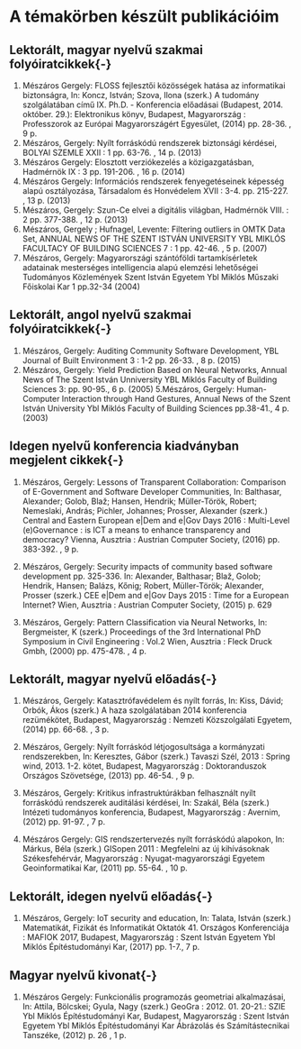A témakörben készült publikációim
===================================


## Lektorált, magyar nyelvű szakmai folyóiratcikkek{-}

1.  Mészáros Gergely: FLOSS fejlesztői közösségek hatása az informatikai biztonságra, In: Koncz, István; Szova, Ilona (szerk.) A tudomány szolgálatában című IX. Ph.D. - Konferencia előadásai (Budapest, 2014. október. 29.): Elektronikus könyv, Budapest, Magyarország : Professzorok az Európai Magyarországért Egyesület, (2014) pp. 28-36. , 9 p.
2. Mészáros, Gergely: Nyílt forráskódú rendszerek biztonsági kérdései, BOLYAI SZEMLE XXII : 1 pp. 63-76. , 14 p. (2013)
2. Mészáros Gergely: Elosztott verziókezelés a közigazgatásban, Hadmérnök IX : 3 pp. 191-206. , 16 p. (2014)
3. Mészáros Gergely: Információs rendszerek fenyegetéseinek képesség alapú osztályozása, Társadalom és Honvédelem XVII : 3-4. pp. 215-227. , 13 p. (2013)
3. Mészáros, Gergely: Szun-Ce elvei a digitális világban, Hadmérnök VIII. : 2 pp. 377-388. , 12 p. (2013)
3. Mészáros, Gergely ; Hufnagel, Levente: Filtering outliers in OMTK Data Set, ANNUAL NEWS OF THE SZENT ISTVÁN UNIVERSITY YBL MIKLÓS FACULTACY OF BUILDING SCIENCES 7 : 1 pp. 42-46. , 5 p. (2007)
4. Mészáros, Gergely: Magyarországi szántóföldi tartamkísérletek adatainak mesterséges intelligencia alapú elemzési lehetőségei Tudományos Közlemények Szent István Egyetem Ybl Miklós Műszaki Főiskolai Kar 1 pp.32-34 (2004)

## Lektorált, angol nyelvű szakmai folyóiratcikkek{-}

1. Mészáros, Gergely: Auditing Community Software Development, YBL Journal of Built Environment 3 : 1-2 pp. 26-33. , 8 p. (2015)
4. Mészáros, Gergely: Yield Prediction Based on Neural Networks, Annual News of The Szent István Unniversity YBL Miklós Faculty of Building Sciences 3: pp. 90-95., 6 p. (2005)
5.Mészáros, Gergely: Human-Computer Interaction through Hand Gestures, Annual News of the Szent István University Ybl Miklós Faculty of Building Sciences pp.38-41., 4 p. (2003)

## Idegen nyelvű konferencia kiadványban megjelent cikkek{-}

1. Mészáros, Gergely: Lessons of Transparent Collaboration: Comparison of E-Government and Software Developer Communities, In: Balthasar, Alexander; Golob, Blaž; Hansen, Hendrik; Müller-Török, Robert; Nemeslaki, András; Pichler, Johannes; Prosser, Alexander (szerk.) Central and Eastern European e|Dem and e|Gov Days 2016 : Multi-Level (e)Governance : is ICT a means to enhance transparency and democracy?  Vienna, Ausztria : Austrian Computer Society, (2016) pp. 383-392. , 9 p.

2. Mészáros, Gergely: Security impacts of community based software development pp. 325-336.
In: Alexander, Balthasar; Blaž, Golob; Hendrik, Hansen; Balázs, Kőnig; Robert, Müller-Török; Alexander, Prosser (szerk.) CEE e|Dem and e|Gov Days 2015 : Time for a European Internet? Wien, Ausztria : Austrian Computer Society, (2015) p. 629

3.  Mészáros, Gergely: Pattern Classification via Neural Networks, In: Bergmeister, K (szerk.) Proceedings of the 3rd International PhD Symposium in Civil Engineering : Vol.2 Wien, Ausztria : Fleck Druck Gmbh, (2000) pp. 475-478. , 4 p.


## Lektorált, magyar nyelvű előadás{-}

1. Mészáros, Gergely: Katasztrófavédelem és nyílt forrás, In: Kiss, Dávid; Orbók, Ákos (szerk.) A haza szolgálatában 2014 konferencia rezümékötet, Budapest, Magyarország : Nemzeti Közszolgálati Egyetem, (2014) pp. 66-68. , 3 p.

2. Mészáros, Gergely: Nyílt forráskód létjogosultsága a kormányzati rendszerekben, In: Keresztes, Gábor (szerk.) Tavaszi Szél, 2013 : Spring wind, 2013. 1-2. kötet, Budapest, Magyarország : Doktoranduszok Országos Szövetsége, (2013) pp. 46-54. , 9 p.

4. Mészáros, Gergely: Kritikus infrastruktúrákban felhasznált nyílt forráskódú rendszerek auditálási kérdései, In: Szakál, Béla (szerk.) Intézeti tudományos konferencia, Budapest, Magyarország : Avernim, (2012) pp. 91-97. , 7 p.

5. Mészáros Gergely: GIS rendszertervezés nyílt forráskódú alapokon, In: Márkus, Béla (szerk.) GISopen 2011 : Megfelelni az új kihívásoknak Székesfehérvár, Magyarország : Nyugat-magyarországi Egyetem Geoinformatikai Kar, (2011) pp. 55-64. , 10 p.

## Lektorált, idegen nyelvű előadás{-}

1. Mészáros, Gergely: IoT security and education, In: Talata, István (szerk.) Matematikát, Fizikát és Informatikát Oktatók 41. Országos Konferenciája : MAFIOK 2017, Budapest, Magyarország : Szent István Egyetem Ybl Miklós Építéstudományi Kar, (2017) pp. 1-7., 7 p.

## Magyar nyelvű kivonat{-}

1. Mészáros Gergely: Funkcionális programozás geometriai alkalmazásai, In: Attila, Bölcskei; Gyula, Nagy (szerk.) GeoGra : 2012. 01. 20-21.: SZIE Ybl Miklós Építéstudományi Kar, Budapest, Magyarország : Szent István Egyetem Ybl Miklós Építéstudományi Kar Ábrázolás és Számítástecnikai Tanszéke, (2012) p. 26 , 1 p.


